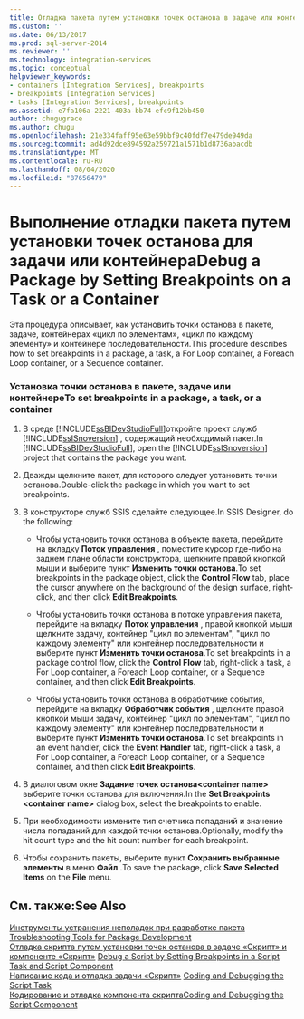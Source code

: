```yaml
---
title: Отладка пакета путем установки точек останова в задаче или контейнере | Документация Майкрософт
ms.custom: ''
ms.date: 06/13/2017
ms.prod: sql-server-2014
ms.reviewer: ''
ms.technology: integration-services
ms.topic: conceptual
helpviewer_keywords:
- containers [Integration Services], breakpoints
- breakpoints [Integration Services]
- tasks [Integration Services], breakpoints
ms.assetid: e7fa106a-2221-403a-bb74-efc9f12bb450
author: chugugrace
ms.author: chugu
ms.openlocfilehash: 21e334faff95e63e59bbf9c40fdf7e479de949da
ms.sourcegitcommit: ad4d92dce894592a259721a1571b1d8736abacdb
ms.translationtype: MT
ms.contentlocale: ru-RU
ms.lasthandoff: 08/04/2020
ms.locfileid: "87656479"
---
```

# <a name="debug-a-package-by-setting-breakpoints-on-a-task-or-a-container"></a><span data-ttu-id="8202d-102">Выполнение отладки пакета путем установки точек останова для задачи или контейнера</span><span class="sxs-lookup"><span data-stu-id="8202d-102">Debug a Package by Setting Breakpoints on a Task or a Container</span></span>
  <span data-ttu-id="8202d-103">Эта процедура описывает, как установить точки останова в пакете, задаче, контейнерах «цикл по элементам», «цикл по каждому элементу» и контейнере последовательности.</span><span class="sxs-lookup"><span data-stu-id="8202d-103">This procedure describes how to set breakpoints in a package, a task, a For Loop container, a Foreach Loop container, or a Sequence container.</span></span>  
  
### <a name="to-set-breakpoints-in-a-package-a-task-or-a-container"></a><span data-ttu-id="8202d-104">Установка точки останова в пакете, задаче или контейнере</span><span class="sxs-lookup"><span data-stu-id="8202d-104">To set breakpoints in a package, a task, or a container</span></span>  
  
1.  <span data-ttu-id="8202d-105">В среде [!INCLUDE[ssBIDevStudioFull](../includes/ssbidevstudiofull-md.md)]откройте проект служб [!INCLUDE[ssISnoversion](../includes/ssisnoversion-md.md)] , содержащий необходимый пакет.</span><span class="sxs-lookup"><span data-stu-id="8202d-105">In [!INCLUDE[ssBIDevStudioFull](../includes/ssbidevstudiofull-md.md)], open the [!INCLUDE[ssISnoversion](../includes/ssisnoversion-md.md)] project that contains the package you want.</span></span>  
  
2.  <span data-ttu-id="8202d-106">Дважды щелкните пакет, для которого следует установить точки останова.</span><span class="sxs-lookup"><span data-stu-id="8202d-106">Double-click the package in which you want to set breakpoints.</span></span>  
  
3.  <span data-ttu-id="8202d-107">В конструкторе служб SSIS сделайте следующее.</span><span class="sxs-lookup"><span data-stu-id="8202d-107">In SSIS Designer, do the following:</span></span>  
  
    -   <span data-ttu-id="8202d-108">Чтобы установить точки останова в объекте пакета, перейдите на вкладку **Поток управления** , поместите курсор где-либо на заднем плане области конструктора, щелкните правой кнопкой мыши и выберите пункт **Изменить точки останова**.</span><span class="sxs-lookup"><span data-stu-id="8202d-108">To set breakpoints in the package object, click the **Control Flow** tab, place the cursor anywhere on the background of the design surface, right-click, and then click **Edit Breakpoints**.</span></span>  
  
    -   <span data-ttu-id="8202d-109">Чтобы установить точки останова в потоке управления пакета, перейдите на вкладку **Поток управления** , правой кнопкой мыши щелкните задачу, контейнер "цикл по элементам", "цикл по каждому элементу" или контейнер последовательности и выберите пункт **Изменить точки останова**.</span><span class="sxs-lookup"><span data-stu-id="8202d-109">To set breakpoints in a package control flow, click the **Control Flow** tab, right-click a task, a For Loop container, a Foreach Loop container, or a Sequence container, and then click **Edit Breakpoints**.</span></span>  
  
    -   <span data-ttu-id="8202d-110">Чтобы установить точки останова в обработчике события, перейдите на вкладку **Обработчик события** , щелкните правой кнопкой мыши задачу, контейнер "цикл по элементам", "цикл по каждому элементу" или контейнер последовательности и выберите пункт **Изменить точки останова**.</span><span class="sxs-lookup"><span data-stu-id="8202d-110">To set breakpoints in an event handler, click the **Event Handler** tab, right-click a task, a For Loop container, a Foreach Loop container, or a Sequence container, and then click **Edit Breakpoints**.</span></span>  
  
4.  <span data-ttu-id="8202d-111">В диалоговом окне **Задание точек останова\<container name>** выберите точки останова для включения.</span><span class="sxs-lookup"><span data-stu-id="8202d-111">In the **Set Breakpoints \<container name>** dialog box, select the breakpoints to enable.</span></span>  
  
5.  <span data-ttu-id="8202d-112">При необходимости измените тип счетчика попаданий и значение числа попаданий для каждой точки останова.</span><span class="sxs-lookup"><span data-stu-id="8202d-112">Optionally, modify the hit count type and the hit count number for each breakpoint.</span></span>  
  
6.  <span data-ttu-id="8202d-113">Чтобы сохранить пакеты, выберите пункт **Сохранить выбранные элементы** в меню **Файл** .</span><span class="sxs-lookup"><span data-stu-id="8202d-113">To save the package, click **Save Selected Items** on the **File** menu.</span></span>  
  
## <a name="see-also"></a><span data-ttu-id="8202d-114">См. также:</span><span class="sxs-lookup"><span data-stu-id="8202d-114">See Also</span></span>  
 <span data-ttu-id="8202d-115">[Инструменты устранения неполадок при разработке пакета](troubleshooting/troubleshooting-tools-for-package-development.md) </span><span class="sxs-lookup"><span data-stu-id="8202d-115">[Troubleshooting Tools for Package Development](troubleshooting/troubleshooting-tools-for-package-development.md) </span></span>  
 <span data-ttu-id="8202d-116">[Отладка скрипта путем установки точек останова в задаче «Скрипт» и компоненте «Скрипт»](data-flow/transformations/script-component.md) </span><span class="sxs-lookup"><span data-stu-id="8202d-116">[Debug a Script by Setting Breakpoints in a Script Task and Script Component](data-flow/transformations/script-component.md) </span></span>  
 <span data-ttu-id="8202d-117">[Написание кода и отладка задачи «Скрипт»](control-flow/script-task.md) </span><span class="sxs-lookup"><span data-stu-id="8202d-117">[Coding and Debugging the Script Task](control-flow/script-task.md) </span></span>  
 [<span data-ttu-id="8202d-118">Кодирование и отладка компонента скрипта</span><span class="sxs-lookup"><span data-stu-id="8202d-118">Coding and Debugging the Script Component</span></span>](extending-packages-scripting/data-flow-script-component/coding-and-debugging-the-script-component.md)  
  
  
